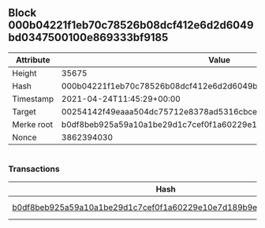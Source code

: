 ## Block 000b04221f1eb70c78526b08dcf412e6d2d6049bd0347500100e869333bf9185

Attribute | Value
--- | ---
Height | 35675
Hash | 000b04221f1eb70c78526b08dcf412e6d2d6049bd0347500100e869333bf9185
Timestamp | 2021-04-24T11:45:29+00:00
Target | 00254142f49eaaa504dc75712e8378ad5316cbcead634704b3734b6271167cc4
Merke root | b0df8beb925a59a10a1be29d1c7cef0f1a60229e10e7d189b9eb48b11a00fc78
Nonce | 3862394030

```

```

### Transactions

Hash | Amount
--- | ---
[b0df8beb925a59a10a1be29d1c7cef0f1a60229e10e7d189b9eb48b11a00fc78](b0df8beb925a59a10a1be29d1c7cef0f1a60229e10e7d189b9eb48b11a00fc78.md) | 10.00000000 SKEPTI 
